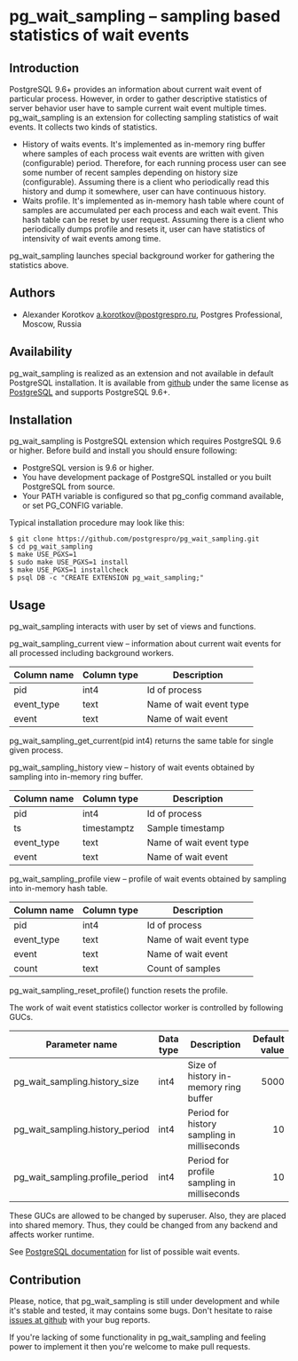 pg\_wait\_sampling – sampling based statistics of wait events 
=============================================================

Introduction
------------

PostgreSQL 9.6+ provides an information about current wait event of particular
process.  However, in order to gather descriptive statistics of server
behavior user have to sample current wait event multiple times.
pg\_wait\_sampling is an extension for collecting sampling statistics of wait
events.  It collects two kinds of statistics.

 * History of waits events.  It's implemented as in-memory ring buffer where
   samples of each process wait events are written with given (configurable)
   period.  Therefore, for each running process user can see some number of
   recent samples depending on history size (configurable).  Assuming there is
   a client who periodically read this history and dump it somewhere, user
   can have continuous history. 
 * Waits profile.  It's implemented as in-memory hash table where count
   of samples are accumulated per each process and each wait event.  This hash
   table can be reset by user request.  Assuming there is a client who
   periodically dumps profile and resets it, user can have statistics of
   intensivity of wait events among time. 

pg\_wait\_sampling launches special background worker for gathering the
statistics above.

Authors
-------

 * Alexander Korotkov <a.korotkov@postgrespro.ru>, Postgres Professional,
   Moscow, Russia

Availability
------------

pg\_wait\_sampling is realized as an extension and not available in default
PostgreSQL installation. It is available from
[github](https://github.com/postgrespro/pg_wait_sampling)
under the same license as
[PostgreSQL](http://www.postgresql.org/about/licence/)
and supports PostgreSQL 9.6+.

Installation
------------

pg\_wait\_sampling is PostgreSQL extension which requires PostgreSQL 9.6 or
higher.  Before build and install you should ensure following:
    
 * PostgreSQL version is 9.6 or higher.
 * You have development package of PostgreSQL installed or you built
   PostgreSQL from source.
 * Your PATH variable is configured so that pg\_config command available, or
   set PG_CONFIG variable.

Typical installation procedure may look like this:

    $ git clone https://github.com/postgrespro/pg_wait_sampling.git
    $ cd pg_wait_sampling
    $ make USE_PGXS=1
    $ sudo make USE_PGXS=1 install
    $ make USE_PGXS=1 installcheck
    $ psql DB -c "CREATE EXTENSION pg_wait_sampling;"

Usage
-----

pg\_wait\_sampling interacts with user by set of views and functions.

pg\_wait\_sampling\_current view – information about current wait events for
all processed including background workers.

| Column name | Column type |      Description        |
| ----------- | ----------- | ----------------------- |
| pid         | int4        | Id of process           |
| event_type  | text        | Name of wait event type |
| event       | text        | Name of wait event      |

pg_wait_sampling_get_current(pid int4) returns the same table for single given
process.

pg\_wait\_sampling\_history view – history of wait events obtained by sampling into
in-memory ring buffer.

| Column name | Column type |      Description        |
| ----------- | ----------- | ----------------------- |
| pid         | int4        | Id of process           |
| ts          | timestamptz | Sample timestamp        |
| event_type  | text        | Name of wait event type |
| event       | text        | Name of wait event      |

pg\_wait\_sampling\_profile view – profile of wait events obtained by sampling into
in-memory hash table.

| Column name | Column type |      Description        |
| ----------- | ----------- | ----------------------- |
| pid         | int4        | Id of process           |
| event_type  | text        | Name of wait event type |
| event       | text        | Name of wait event      |
| count       | text        | Count of samples        |

pg_wait_sampling_reset_profile() function resets the profile.

The work of wait event statistics collector worker is controlled by following
GUCs.

|         Parameter name          | Data type |                  Description                | Default value |
| ------------------------------- | --------- | ------------------------------------------- | ------------: |
| pg_wait_sampling.history_size   | int4      | Size of history in-memory ring buffer       |          5000 |
| pg_wait_sampling.history_period | int4      | Period for history sampling in milliseconds |            10 |
| pg_wait_sampling.profile_period | int4      | Period for profile sampling in milliseconds |            10 |

These GUCs are allowed to be changed by superuser. Also, they are placed into
shared memory. Thus, they could be changed from any backend and affects worker
runtime.

See
[PostgreSQL documentation](http://www.postgresql.org/docs/devel/static/monitoring-stats.html#WAIT-EVENT-TABLE)
for list of possible wait events.

Contribution
------------

Please, notice, that pg\_wait\_sampling is still under development and while
it's stable and tested, it may contains some bugs. Don't hesitate to raise
[issues at github](https://github.com/postgrespro/pg_wait_sampling/issues) with
your bug reports.

If you're lacking of some functionality in pg\_wait\_sampling and feeling power
to implement it then you're welcome to make pull requests.


